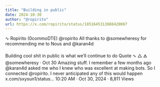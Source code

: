 ```yaml
---
title: "Building in public"
date: 2024-10-30
author: "@ropirito"
url: https://x.com/ropirito/status/1851645313888420087
---
```


∿ Ropirito (0commoDTE)
@ropirito
All thanks to 
@somewheresy
 for recommending me to Nous and 
@karan4d
 

Building cool shit in public is what we’ll continue to do
Quote
∿ △ 🜁
@somewheresy
·
Oct 30
Amazing stuff. I remember a few months ago @karan4d asked me who I knew who was excellent at making bots. So I connected @ropirito. I never anticipated any of this would happen x.com/sxysun1/status…
10:20 AM · Oct 30, 2024
·
8,811
 Views